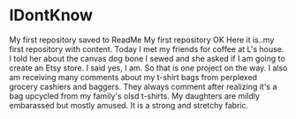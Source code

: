 # IDontKnow
My first repository saved to ReadMe
My first repository OK Here it is..my first repository with content. Today I met my friends for coffee at L's house. I told her about the canvas dog bone I sewed and she asked if I am going to create an Etsy store. I said yes, I am. So that is one project on the way. I also am receiving many comments about my t-shirt bags from perplexed grocery cashiers and baggers. They always comment after realizing it's a bag upcycled from my family's olsd t-shirts. My daughters are mildly embarassed but mostly amused. It is a strong and stretchy fabric.
